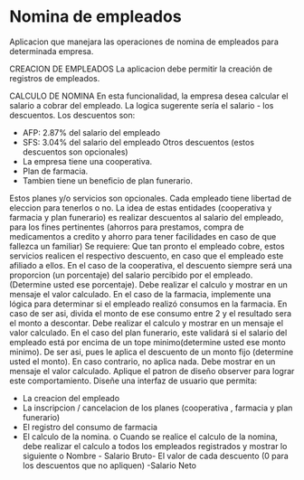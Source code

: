 # Nomina de empleados
Aplicacion que manejara las operaciones de nomina de empleados para determinada
empresa.

CREACION DE EMPLEADOS
La aplicacion debe permitir la creación de registros de empleados.

CALCULO DE NOMINA
En esta funcionalidad, la empresa desea calcular el salario a cobrar del empleado. La
logica sugerente sería el salario - los descuentos.
Los descuentos son:
- AFP: 2.87% del salario del empleado
- SFS: 3.04% del salario del empleado
Otros descuentos (estos descuentos son opcionales)
- La empresa tiene una cooperativa.
- Plan de farmacia.
- Tambien tiene un beneficio de plan funerario.

Estos planes y/o servicios son opcionales. Cada empleado tiene libertad de eleccion
para tenerlos o no.
La idea de estas entidades (cooperativa y farmacia y plan funerario) es realizar
descuentos al salario del empleado, para los fines pertinentes (ahorros para prestamos, compra de medicamentos a credito y ahorro para tener facilidades en caso de que fallezca un familiar)
Se requiere:
Que tan pronto el empleado cobre, estos servicios realicen el respectivo descuento, en caso que el empleado este afiliado a ellos.
En el caso de la cooperativa, el descuento siempre será una proporcion (un porcentaje) del salario percibido por el empleado. (Determine usted ese porcentaje). Debe realizar el calculo y mostrar en un mensaje el valor calculado.
En el caso de la farmacia, implemente una lógica para determinar si el empleado
realizó consumos en la farmacia. En caso de ser asi, divida el monto de ese consumo
entre 2 y el resultado sera el monto a descontar. Debe realizar el calculo y mostrar
en un mensaje el valor calculado.
En el caso del plan funerario, este validará si el salario del empleado está por encima
de un tope minimo(determine usted ese monto minimo). De ser asi, pues le aplica el
descuento de un monto fijo (determine usted el monto). En caso contrario, no aplica
nada. Debe mostrar en un mensaje el valor calculado.
Aplique el patron de diseño observer para lograr este comportamiento.
Diseñe una interfaz de usuario que permita:
- La creacion del empleado
- La inscripcion / cancelacion de los planes (cooperativa , farmacia y plan
funerario)
- El registro del consumo de farmacia
- El calculo de la nomina.
o Cuando se realice el calculo de la nomina, debe realizar el calculo a
todos los empleados registrados y mostrar lo siguiente
o Nombre - Salario Bruto- El valor de cada descuento (0 para los
descuentos que no apliquen) -Salario Neto
